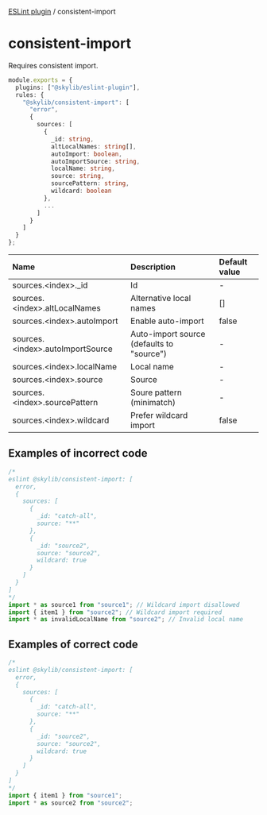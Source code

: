[ESLint plugin](https://ilyub.github.io/eslint-plugin/) / consistent-import

# consistent-import

Requires consistent import.

```ts
module.exports = {
  plugins: ["@skylib/eslint-plugin"],
  rules: {
    "@skylib/consistent-import": [
      "error",
      {
        sources: [
          {
            _id: string,
            altLocalNames: string[],
            autoImport: boolean,
            autoImportSource: string,
            localName: string,
            source: string,
            sourcePattern: string,
            wildcard: boolean
          },
          ...
        ]
      }
    ]
  }
};
```

| Name | Description | Default value |
| :----- | :----- | :----- |
| sources.\<index\>._id | Id | - |
| sources.\<index\>.altLocalNames | Alternative local names | [] |
| sources.\<index\>.autoImport | Enable auto-import | false |
| sources.\<index\>.autoImportSource | Auto-import source (defaults to "source") | - |
| sources.\<index\>.localName | Local name | - |
| sources.\<index\>.source | Source | - |
| sources.\<index\>.sourcePattern | Soure pattern (minimatch) | - |
| sources.\<index\>.wildcard | Prefer wildcard import | false |

## Examples of incorrect code

```ts
/*
eslint @skylib/consistent-import: [
  error,
  {
    sources: [
      {
        _id: "catch-all",
        source: "**"
      },
      {
        _id: "source2",
        source: "source2",
        wildcard: true
      }
    ]
  }
]
*/
import * as source1 from "source1"; // Wildcard import disallowed
import { item1 } from "source2"; // Wildcard import required
import * as invalidLocalName from "source2"; // Invalid local name
```

## Examples of correct code

```ts
/*
eslint @skylib/consistent-import: [
  error,
  {
    sources: [
      {
        _id: "catch-all",
        source: "**"
      },
      {
        _id: "source2",
        source: "source2",
        wildcard: true
      }
    ]
  }
]
*/
import { item1 } from "source1";
import * as source2 from "source2";
```
